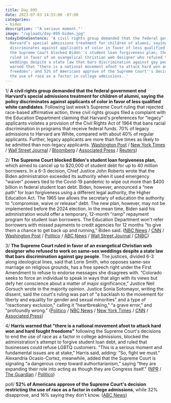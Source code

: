 ```yaml
---
title: Day 895
date: 2023-07-03 14:53:00 -07:00
categories:
- biden
description: '"A serious moment."'
image: "/uploads/day-895-biden.jpg"
todayInOneSentence: 'A civil rights group demanded that the federal government end
  Harvard’s special admissions treatment for children of alumni, saying the policy
  discriminates against applicants of color in favor of less qualified white candidates;
  the Supreme Court blocked Biden''s student loan forgiveness plan; the Supreme Court
  ruled in favor of an evangelical Christian web designer who refused to work on same-sex
  weddings despite a state law that bars discrimination against gay people; Harris
  warned that "there is a national movement afoot to attack hard won and hard fought
  freedoms"; and 52% of Americans approve of the Supreme Court''s decision restricting
  the use of race as a factor in college admissions. '
---
```


1/ **A civil rights group demanded that the federal government end Harvard’s special admissions treatment for children of alumni, saying the policy discriminates against applicants of color in favor of less qualified white candidates**. Following last week’s Supreme Court ruling that rejected race-based affirmative action, three civil rights groups filed a complaint with the Education Department claiming that Harvard's preferences for "legacy" applicants violates a provision of the Civil Rights Act of 1964 that bans racial discrimination in programs that receive federal funds. 70% of legacy admissions to Harvard are White, compared with about 40% of regular applicants. Further, legacy applicants are more than five times as likely to be admitted than non-legacy applicants. [Washington Post](https://www.washingtonpost.com/education/2023/07/03/harvard-university-legacy-admissions-civil-rights-complaint/) / [New York Times](https://www.nytimes.com/2023/07/03/us/harvard-alumni-children-affirmative-action.html) / [Wall Street Journal](https://www.wsj.com/articles/harvards-legacy-admissions-challenged-after-affirmative-action-ruling-c5aff91b?mod=hp_lead_pos3) / [Bloomberg](https://www.bloomberg.com/news/articles/2023-07-03/harvard-legacy-admissions-targeted-in-minority-groups-complaint?srnd=premium&sref=MIBMEEoj) / [Associated Press](https://apnews.com/article/legacy-admissions-affirmative-action-colleges-4a4e1191274e91e695e0631ff5156875) / [Reuters](https://www.reuters.com/world/us/harvard-legacy-policy-challenged-heels-affirmative-action-ruling-2023-07-03/))

2/ **The Supreme Court blocked Biden's student loan forgiveness plan**, which aimed to cancel up to $20,000 of student debt for up to 40 million borrowers. In a 6-3 decision, Chief Justice John Roberts wrote that the Biden administration exceeded its authority when it used emergency “waiver” powers tied to the Covid-19 pandemic to wipe out more than $400 billion in federal student loan debt. Biden, however, announced a “new path” for loan forgiveness using a different legal authority, the Higher Education Act. The 1965 law allows the secretary of education the authority to “compromise, waive or release” debt. The new plan, however, may not be implemented before the 2024 election. In the mean time, Biden said his administration would offer a temporary, 12-month “ramp” repayment program for student loan borrowers. The Education Department won't refer borrowers with missed payments to credit agencies for 12 months "to give them a chance to get back up and running," Biden said. ([NBC News](https://www.nbcnews.com/politics/supreme-court/live-blog/supreme-court-decisions-student-loan-lgbtq-live-updates-rcna91936) / [CNN](https://www.cnn.com/politics/live-news/supreme-court-decisions-06-30-23/index.html) / [Washington Post](https://www.washingtonpost.com/politics/2023/06/30/supreme-court-decision-student-loan-forgiveness/) / [Politico](https://www.politico.com/news/2023/06/30/supreme-court-strikes-down-bidens-student-debt-relief-plan-00104409) / [ABC News](https://abcnews.go.com/Politics/supreme-court-strikes-biden-student-loan-debt-forgiveness/story?id=99231423) / [Wall Street Journal](https://www.wsj.com/articles/biden-pressured-to-revive-student-loan-forgiveness-plan-34d0a7be?mod=djemalertNEWS) / [CNBC](https://www.cnbc.com/2023/06/30/biden-says-hes-working-on-a-new-path-to-student-loan-forgiveness-after-supreme-court-decision.html))

3/ **The Supreme Court ruled in favor of an evangelical Christian web designer who refused to work on same-sex weddings despite a state law that bars discrimination against gay people**. The justices, divided 6-3 along ideological lines, said that Lorie Smith, who opposes same-sex marriage on religious grounds, has a free speech right under the First Amendment to refuse to endorse messages she disagrees with. “Colorado seeks to force an individual to speak in ways that align with its views but defy her conscience about a matter of major significance,” Justice Neil Gorsuch wrote in the majority opinion. Justice Sonia Sotomayor, writing the dissent, said the court's ruling was part of "a backlash to the movement for liberty and equality for gender and sexual minorities" and a type of "reactionary exclusion," calling it "heartbreaking," “a grave error,” and "profoundly wrong." ([Politico](https://www.politico.com/news/2023/06/30/supreme-court-limits-lgbtq-protections-in-dispute-over-services-for-same-sex-weddings-00104398) / [NBC News](https://www.nbcnews.com/politics/supreme-court/supreme-court-rules-web-designer-refused-work-sex-weddings-rcna68629) / [New York Times](https://www.nytimes.com/2023/06/30/us/supreme-court-same-sex-marriage.html) / [CNN](https://www.cnn.com/2023/06/30/politics/supreme-court-303-creative-lgbtq-rights-colorado/index.html) / [Associated Press](https://apnews.com/article/supreme-court-gay-rights-website-designer-aa529361bc939c837ec2ece216b296d5))

4/ **Harris warned that "there is a national movement afoot to attack hard won and hard fought freedoms"** following the Supreme Court's decisions to end the use of race as a factor in college admissions, blocked the administration's attempt to forgive student loan debt, and ruled that businesses could refuse LGBTQ customers. "This is a serious moment and fundamental issues are at stake," Harris said, adding: "So, fight we must." Alexandria Ocasio-Cortez, meanwhile, added that the Supreme Court is signaling “a dangerous creep toward authoritarianism,” saying “they are expanding their role into acting as though they are Congress itself." ([NPR](https://www.npr.org/2023/07/03/1185712684/vp-kamala-harris-says-the-supreme-court-took-rights-from-the-people-of-america) / [The Guardian](https://www.theguardian.com/law/2023/jul/02/aoc-conservative-supreme-court-authoritarianism) / [Politico](https://www.politico.com/news/2023/07/02/pressley-aoc-changes-supreme-court-00104537))

poll/ **52% of Americans approve of the Supreme Court's decision restricting the use of race as a factor in college admissions**, while 32% disapprove, and 16% saying they don't know. ([ABC News](https://abcnews.go.com/Politics/americans-approve-supreme-court-decision-restricting-race-college/story?id=100580375))